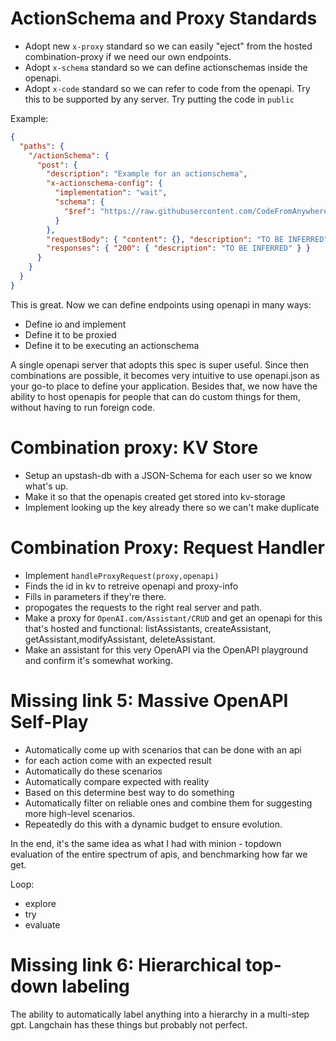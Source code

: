 # ActionSchema and Proxy Standards

- Adopt new `x-proxy` standard so we can easily "eject" from the hosted combination-proxy if we need our own endpoints.
- Adopt `x-schema` standard so we can define actionschemas inside the openapi.
- Adopt `x-code` standard so we can refer to code from the openapi. Try this to be supported by any server. Try putting the code in `public`

Example:

```json
{
  "paths": {
    "/actionSchema": {
      "post": {
        "description": "Example for an actionschema",
        "x-actionschema-config": {
          "implementation": "wait",
          "schema": {
            "$ref": "https://raw.githubusercontent.com/CodeFromAnywhere/ActionSchema/main/schemas/calendar-event.schema.json#"
          }
        },
        "requestBody": { "content": {}, "description": "TO BE INFERRED" },
        "responses": { "200": { "description": "TO BE INFERRED" } }
      }
    }
  }
}
```

This is great. Now we can define endpoints using openapi in many ways:

- Define io and implement
- Define it to be proxied
- Define it to be executing an actionschema

A single openapi server that adopts this spec is super useful. Since then combinations are possible, it becomes very intuitive to use openapi.json as your go-to place to define your application. Besides that, we now have the ability to host openapis for people that can do custom things for them, without having to run foreign code.

# Combination proxy: KV Store

- Setup an upstash-db with a JSON-Schema for each user so we know what's up.
- Make it so that the openapis created get stored into kv-storage
- Implement looking up the key already there so we can't make duplicate

# Combination Proxy: Request Handler

- Implement `handleProxyRequest(proxy,openapi)`
- Finds the id in kv to retreive openapi and proxy-info
- Fills in parameters if they're there.
- propogates the requests to the right real server and path.
- Make a proxy for `OpenAI.com/Assistant/CRUD` and get an openapi for this that's hosted and functional: listAssistants, createAssistant, getAssistant,modifyAssistant, deleteAssistant.
- Make an assistant for this very OpenAPI via the OpenAPI playground and confirm it's somewhat working.

<!-- This is my super valuable tool for any AI enthousiast already. -->

# Missing link 5: Massive OpenAPI Self-Play

- Automatically come up with scenarios that can be done with an api
- for each action come with an expected result
- Automatically do these scenarios
- Automatically compare expected with reality
- Based on this determine best way to do something
- Automatically filter on reliable ones and combine them for suggesting more high-level scenarios.
- Repeatedly do this with a dynamic budget to ensure evolution.

In the end, it's the same idea as what I had with minion - topdown evaluation of the entire spectrum of apis, and benchmarking how far we get.

Loop:

- explore
- try
- evaluate

# Missing link 6: Hierarchical top-down labeling

The ability to automatically label anything into a hierarchy in a multi-step gpt. Langchain has these things but probably not perfect.

